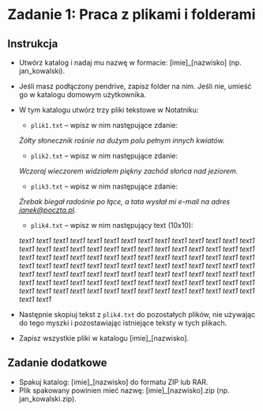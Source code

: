 # Zadanie 1: Praca z plikami i folderami

## Instrukcja

- Utwórz katalog i nadaj mu nazwę w formacie: [imie]_[nazwisko] (np. jan_kowalski).
- Jeśli masz podłączony pendrive, zapisz folder na nim. Jeśli nie, umieść go w katalogu domowym użytkownika.
- W tym katalogu utwórz trzy pliki tekstowe w Notatniku:
   - ```plik1.txt``` – wpisz w nim następujące zdanie:
     
    *Żółty słonecznik rośnie na dużym polu pełnym innych kwiatów.*
   - ```plik2.txt``` – wpisz w nim następujące zdanie:
     
    *Wczoraj wieczorem widziałem piękny zachód słońca nad jeziorem.*
   - ```plik3.txt``` – wpisz w nim następujące zdanie:
     
    *Źrebak biegał radośnie po łące, a tata wysłał mi e-mail na adres janek@poczta.pl.*

   - ```plik4.txt``` – wpisz w nim następujący text (10x10):
     
   *text1 text1 text1 text1 text1 text1 text1 text1 text1 text1
    text1 text1 text1 text1 text1 text1 text1 text1 text1 text1
    text1 text1 text1 text1 text1 text1 text1 text1 text1 text1
    text1 text1 text1 text1 text1 text1 text1 text1 text1 text1
    text1 text1 text1 text1 text1 text1 text1 text1 text1 text1
    text1 text1 text1 text1 text1 text1 text1 text1 text1 text1
    text1 text1 text1 text1 text1 text1 text1 text1 text1 text1
    text1 text1 text1 text1 text1 text1 text1 text1 text1 text1
    text1 text1 text1 text1 text1 text1 text1 text1 text1 text1
    text1 text1 text1 text1 text1 text1 text1 text1 text1 text1*

- Następnie skopiuj tekst z ```plik4.txt``` do pozostałych plików, nie używając do tego myszki i pozostawiając istniejące teksty w tych plikach.
- Zapisz wszystkie pliki w katalogu [imie]_[nazwisko].

## Zadanie dodatkowe

- Spakuj katalog: [imie]_[nazwisko] do formatu ZIP lub RAR.
- Plik spakowany powinien mieć nazwę: [imie]_[nazwisko].zip (np. jan_kowalski.zip).

